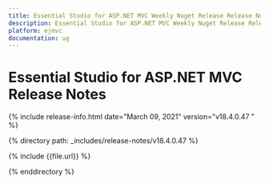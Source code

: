 ```yaml
---
title: Essential Studio for ASP.NET MVC Weekly Nuget Release Release Notes  
description: Essential Studio for ASP.NET MVC Weekly Nuget Release Release Notes  
platform: ejmvc
documentation: ug
---
```


# Essential Studio for ASP.NET MVC  Release Notes  

{% include release-info.html date="March 09, 2021"  version="v18.4.0.47
" %} 


{% directory path: _includes/release-notes/v18.4.0.47
 %}

{% include {{file.url}} %}

{% enddirectory %}